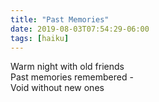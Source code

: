 ```yaml
---
title: "Past Memories"
date: 2019-08-03T07:54:29-06:00
tags: [haiku]
---
```


Warm night with old friends  
Past memories remembered -  
Void without new ones
